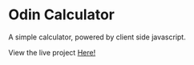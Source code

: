 # Odin Calculator
A simple calculator, powered by client side javascript.


View the live project <a href="https://fearless-badger.github.io/odin-calculator/">Here!</a>